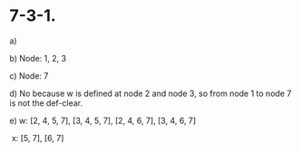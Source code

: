 # 7-3-1.

a) 

b) Node: 1, 2, 3

c) Node: 7

d) No because w is defined at node 2 and node 3, so from node 1 to node 7 is not the def-clear.

e) w: [2, 4, 5, 7], [3, 4, 5, 7], [2, 4, 6, 7], [3, 4, 6, 7]

​	x: [5, 7], [6, 7]